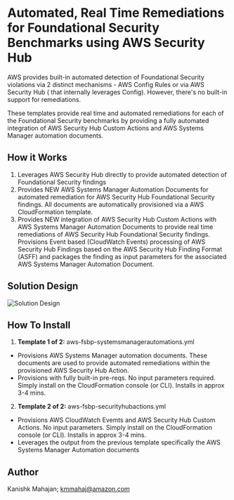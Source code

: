 <p align="center">
</p>

# Automated, Real Time Remediations for Foundational Security Benchmarks using AWS Security Hub

AWS provides built-in automated detection of Foundational Security violations via 2 distinct mechanisms - AWS Config Rules or via AWS Security Hub ( that internally leverages Config). However, there's no built-in support for remediations. 

These templates provide real time and automated remediations for each of the Foundational Security benchmarks by providing a fully automated integration of AWS Security Hub Custom Actions and AWS Systems Manager automation documents.


## How it Works

1. Leverages AWS Security Hub directly to provide automated detection of Foundational Security findings
2. Provides NEW AWS Systems Manager Automation Documents for automated remediation for AWS Security Hub Foundational Security findings. All documents are automatically provisioned via a AWS CloudFormation template.
3. Provides NEW integration of AWS Security Hub Custom Actions with AWS Systems Manager Automation Documents to provide real time remediations of AWS Security Hub Foundational Security findings. Provisions Event based (CloudWatch Events) processing of AWS Security Hub Findings based on the AWS Security Hub Finding Format (ASFF) and packages the finding as input parameters for the associated AWS Systems Manager Automation Document.

## Solution Design


![Solution Design](https://github.com/kmahajan11/awstransformation/blob/master/aws-auto-remediate-cisbenchmarks-securityhub/images/arch-diagram.png)

## How To Install

1. **Template 1 of 2:** aws-fsbp-systemsmanagerautomations.yml
* Provisions AWS Systems Manager automation documents. These documents are used to provide automated remediations within the provisioned AWS Security Hub Action.
* Provisions with fully built-in pre-reqs. No input parameters required. Simply install on the CloudFormation console (or CLI). Installs in approx 3-4 mins.

2. **Template 2 of 2:** aws-fsbp-securityhubactions.yml
* Provisions AWS CloudWatch Evemts and AWS Security Hub Custom Actions. No input parameters. Simply install on the CloudFormation console (or CLI). Installs in approx 3-4 mins.
* Leverages the output from the previous template specifically the AWS Systems Manager Automation documents




## Author

Kanishk Mahajan; kmmahaj@amazon.com

